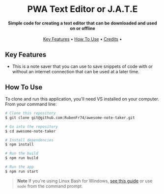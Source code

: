 <h1 align="center">
  <br>
  PWA Text Editor or J.A.T.E
  <br>
</h1>

<h4 align="center"> Simple code for creating a text editor that can be downloaded and used on or offline</h4>


<p align="center">
  <a href="#key-features">Key Features</a> •
  <a href="#how-to-use">How To Use</a> •
  <a href="#credits">Credits</a> •
</p>




## Key Features

* This is a note saver that you can use to save snippets of code with or without an internet connection that can be used at a later time.

## How To Use

To clone and run this application, you'll need VS installed on your computer. From your command line:

```bash
# Clone this repository
$ git clone git@github.com:RubenFr74/awesome-note-taker.git

# Go into the repository
$ cd awesome-note-taker

# Install dependencies
$ npm install

# Run the build
$ npm run build

# Run the app
$ npm run start
```

> **Note**
> If you're using Linux Bash for Windows, [see this guide](https://www.howtogeek.com/261575/how-to-run-graphical-linux-desktop-applications-from-windows-10s-bash-shell/) or use `node` from the command prompt.






